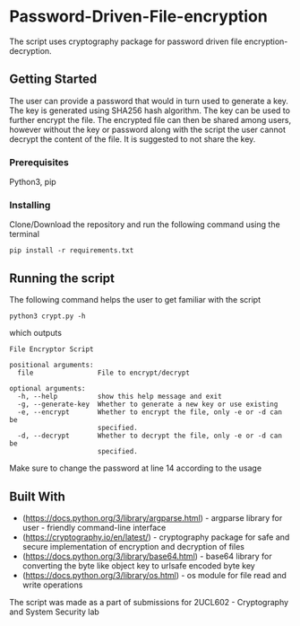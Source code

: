 # Password-Driven-File-encryption

The script uses cryptography package for password driven file encryption-decryption. 

## Getting Started

The user can provide a password that would in turn used to generate a key. The key is generated using SHA256 hash algorithm. The key can be used to further encrypt the file. The encrypted file can then be shared among users, however without the key or password along with the script the user cannot decrypt the content of the file. It is suggested to not share the key.

### Prerequisites

Python3, pip

### Installing

Clone/Download the repository and run the following command using the terminal

```
pip install -r requirements.txt
```

## Running the script

The following command helps the user to get familiar with the script

```
python3 crypt.py -h
```
which outputs 

```
File Encryptor Script

positional arguments:
  file                File to encrypt/decrypt

optional arguments:
  -h, --help          show this help message and exit
  -g, --generate-key  Whether to generate a new key or use existing
  -e, --encrypt       Whether to encrypt the file, only -e or -d can be
                      specified.
  -d, --decrypt       Whether to decrypt the file, only -e or -d can be
                      specified.
```

Make sure to change the password at line 14 according to the usage

## Built With

* (https://docs.python.org/3/library/argparse.html) - argparse library for user - friendly command-line interface
* (https://cryptography.io/en/latest/) - cryptography package for safe and secure implementation of encryption and decryption of files
* (https://docs.python.org/3/library/base64.html) - base64 library for converting the byte like object key to urlsafe encoded byte key
* (https://docs.python.org/3/library/os.html) - os module for file read and write operations

The script was made as a part of submissions for 2UCL602 - Cryptography and System Security lab
